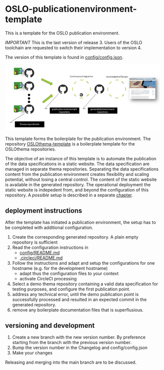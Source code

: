 # OSLO-publicationenvironment-template
This is a template for the OSLO publication environment.

*IMPORTANT* This is the last version of release 3. Users of the OSLO toolchain are requested to switch their 
implementation to version 4. 

The version of this template is found in [config/config.json](./config/config.json).


![overview](overview.jpg)

This template forms the boilerplate for the publication environment.
The repository [OSLOthema-template](https://github.com/Informatievlaanderen/OSLOthema-template) is a boilerplate template for the OSLOthema repositories.

The objective of an instance of this template is to automate the publication of the data specifications in a static website. 
The data specification are managed in separate thema repositories.
Separating the data specifications content from the publication environment creates flexibility and scaling potential, without losing a central control.
The content of the static website is available in the generated repository.
The operational deployment the static website is indepedent from, and beyond the configuration of this repository.
A _possible_ setup is described in a separate [chapter](./documentation/README.md).




## deployment instructions
After the template has initiated a publication environment, the setup has to be completed with additional configuration.

1. Create the corresponding generated repository. A plain empty repository is sufficient
2. Read the configuration instructions in
    - [config/README.md](./config/README.md)
    - [.circleci/README.md](./.circleci/README.md)
3. Follow the instructions and adapt and setup the configurations for one hostname (e.g. for the development hostname) 
    - adapt thus the configuration files to your context
    - activate CircleCI processing
4. Select a demo thema repository containing a valid data specification for testing purposes, and configure the first publication point.
5. address any technical error, until the demo publication point is successfully processed and resulted in an expected commit in the generated repository.
6. remove any boilerplate documentation files that is superflusious.


## versioning and development

1. Create a new branch with the new version number. By preference starting from the branch with the previous version number.
2. Bump the version number in the Changelog and config/config.json
3. Make your changes

Releasing and merging into the main branch are to be discussed.

